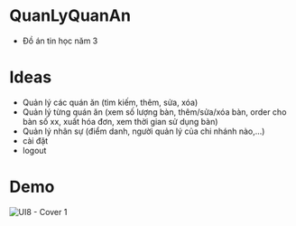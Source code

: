 # QuanLyQuanAn
- Đồ án tin học năm 3
# Ideas
- Quản lý các quán ăn (tìm kiếm, thêm, sửa, xóa)
- Quản lý từng quán ăn (xem số lượng bàn, thêm/sửa/xóa bàn, order cho bàn số xx, xuất hóa đơn, xem thời gian sử dụng bàn)
- Quản lý nhân sự (điểm danh, người quản lý của chi nhánh nào,...)
- cài đặt
- logout
# Demo
![UI8 - Cover 1](https://github.com/user-attachments/assets/177a7d2a-716d-49a5-a766-66d38743a564)

